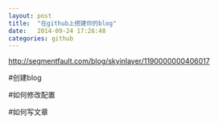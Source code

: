 ```yaml
---
layout: post
title:  "在github上搭建你的blog"
date:   2014-09-24 17:26:48
categories: github
---
```



http://segmentfault.com/blog/skyinlayer/1190000000406017

#创建blog




#如何修改配置



#如何写文章


